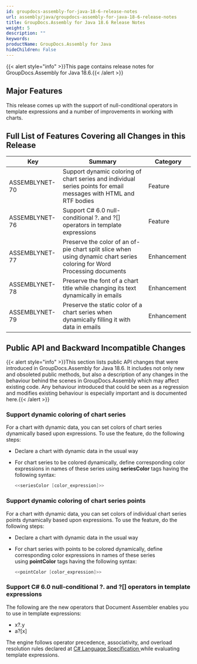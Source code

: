 ```yaml
---
id: groupdocs-assembly-for-java-18-6-release-notes
url: assembly/java/groupdocs-assembly-for-java-18-6-release-notes
title: GroupDocs.Assembly for Java 18.6 Release Notes
weight: 5
description: ""
keywords: 
productName: GroupDocs.Assembly for Java
hideChildren: False
---
```

{{< alert style="info" >}}This page contains release notes for GroupDocs.Assembly for Java 18.6.{{< /alert >}}

## Major Features

This release comes up with the support of null-conditional operators in template expressions and a number of improvements in working with charts.

## Full List of Features Covering all Changes in this Release

| Key | Summary | Category |
| --- | --- | --- |
| ASSEMBLYNET-70  | Support dynamic coloring of chart series and individual series points for email messages with HTML and RTF bodies   | Feature |
| ASSEMBLYNET-76  | Support C# 6.0 null-conditional ?. and ?\[\] operators in template expressions  | Feature |
| ASSEMBLYNET-77  | Preserve the color of an of-pie chart split slice when using dynamic chart series coloring for Word Processing documents | Enhancement  |
| ASSEMBLYNET-78  | Preserve the font of a chart title while changing its text dynamically in emails  | Enhancement  |
| ASSEMBLYNET-79  | Preserve the static color of a chart series when dynamically filling it with data in emails  | Enhancement  |

## Public API and Backward Incompatible Changes

{{< alert style="info" >}}This section lists public API changes that were introduced in GroupDocs.Assembly for Java 18.6. It includes not only new and obsoleted public methods, but also a description of any changes in the behaviour behind the scenes in GroupDocs.Assembly which may affect existing code. Any behaviour introduced that could be seen as a regression and modifies existing behaviour is especially important and is documented here.{{< /alert >}}

### Support dynamic coloring of chart series

For a chart with dynamic data, you can set colors of chart series dynamically based upon expressions. To use the feature, do the following steps:

*   Declare a chart with dynamic data in the usual way
*   For chart series to be colored dynamically, define corresponding color expressions in names of these series using **seriesColor** tags having the following syntax:
    
    ```java
    <<seriesColor [color_expression]>>
    ```
    

### Support dynamic coloring of chart series points

For a chart with dynamic data, you can set colors of individual chart series points dynamically based upon expressions. To use the feature, do the following steps:

*   Declare a chart with dynamic data in the usual way
*   For chart series with points to be colored dynamically, define corresponding color expressions in names of these series using **pointColor** tags having the following syntax:
    
    ```java
    <<pointColor [color_expression]>>
    ```
    

### Support C# 6.0 null-conditional ?. and ?\[\] operators in template expressions 

The following are the new operators that Document Assembler enables you to use in template expressions:

*   x?.y  
*   a?\[x\]  
    

The engine follows operator precedence, associativity, and overload resolution rules declared at [C# Language Specification ](http://www.microsoft.com/en-us/download/details.aspx?id=7029)while evaluating template expressions.

